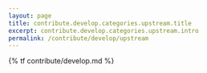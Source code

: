 ```yaml
---
layout: page
title: contribute.develop.categories.upstream.title
excerpt: contribute.develop.categories.upstream.intro
permalink: /contribute/develop/upstream
---
```


{% tf contribute/develop.md %}
